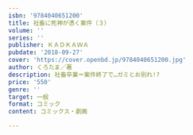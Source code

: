 ```yaml
---
isbn: '9784040651200'
title: 社畜に死神が憑く案件（３）
volume: ''
series: ''
publisher: ＫＡＤＫＡＷＡ
pubdate: '2018-09-27'
cover: 'https://cover.openbd.jp/9784040651200.jpg'
author: くろたま／著
description: 社畜卒業＝案件終了で…ガミとお別れ!?
price: '550'
genre: ''
target: 一般
format: コミック
content: コミックス・劇画

---
```

